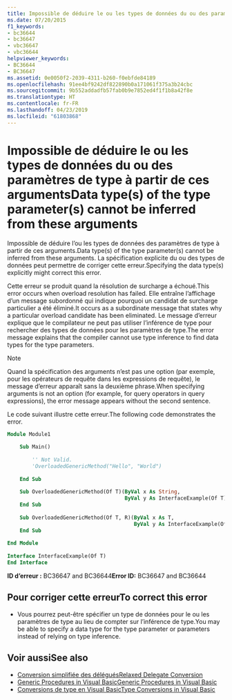 ```yaml
---
title: Impossible de déduire le ou les types de données du ou des paramètres de type à partir de ces arguments
ms.date: 07/20/2015
f1_keywords:
- bc36644
- bc36647
- vbc36647
- vbc36644
helpviewer_keywords:
- BC36644
- BC36647
ms.assetid: 0e0050f2-2039-4311-b260-f0ebfde84189
ms.openlocfilehash: 91ee4bf9242df822890b0a171061f375a3b24cbc
ms.sourcegitcommit: 9b552addadfb57fab0b9e7852ed4f1f1b8a42f8e
ms.translationtype: HT
ms.contentlocale: fr-FR
ms.lasthandoff: 04/23/2019
ms.locfileid: "61803868"
---
```

# <a name="data-types-of-the-type-parameters-cannot-be-inferred-from-these-arguments"></a><span data-ttu-id="2be44-102">Impossible de déduire le ou les types de données du ou des paramètres de type à partir de ces arguments</span><span class="sxs-lookup"><span data-stu-id="2be44-102">Data type(s) of the type parameter(s) cannot be inferred from these arguments</span></span>
<span data-ttu-id="2be44-103">Impossible de déduire l’ou les types de données des paramètres de type à partir de ces arguments.</span><span class="sxs-lookup"><span data-stu-id="2be44-103">Data type(s) of the type parameter(s) cannot be inferred from these arguments.</span></span> <span data-ttu-id="2be44-104">La spécification explicite du ou des types de données peut permettre de corriger cette erreur.</span><span class="sxs-lookup"><span data-stu-id="2be44-104">Specifying the data type(s) explicitly might correct this error.</span></span>  
  
 <span data-ttu-id="2be44-105">Cette erreur se produit quand la résolution de surcharge a échoué.</span><span class="sxs-lookup"><span data-stu-id="2be44-105">This error occurs when overload resolution has failed.</span></span> <span data-ttu-id="2be44-106">Elle entraîne l’affichage d’un message subordonné qui indique pourquoi un candidat de surcharge particulier a été éliminé.</span><span class="sxs-lookup"><span data-stu-id="2be44-106">It occurs as a subordinate message that states why a particular overload candidate has been eliminated.</span></span> <span data-ttu-id="2be44-107">Le message d’erreur explique que le compilateur ne peut pas utiliser l’inférence de type pour rechercher des types de données pour les paramètres de type.</span><span class="sxs-lookup"><span data-stu-id="2be44-107">The error message explains that the compiler cannot use type inference to find data types for the type parameters.</span></span>  
  
> [!NOTE]
>  <span data-ttu-id="2be44-108">Quand la spécification des arguments n’est pas une option (par exemple, pour les opérateurs de requête dans les expressions de requête), le message d’erreur apparaît sans la deuxième phrase.</span><span class="sxs-lookup"><span data-stu-id="2be44-108">When specifying arguments is not an option (for example, for query operators in query expressions), the error message appears without the second sentence.</span></span>  
  
 <span data-ttu-id="2be44-109">Le code suivant illustre cette erreur.</span><span class="sxs-lookup"><span data-stu-id="2be44-109">The following code demonstrates the error.</span></span>  
  
```vb  
Module Module1  
  
    Sub Main()  
  
        '' Not Valid.  
        'OverloadedGenericMethod("Hello", "World")  
  
    End Sub  
  
    Sub OverloadedGenericMethod(Of T)(ByVal x As String,   
                                      ByVal y As InterfaceExample(Of T))  
    End Sub  
  
    Sub OverloadedGenericMethod(Of T, R)(ByVal x As T,   
                                         ByVal y As InterfaceExample(Of R))  
    End Sub  
  
End Module  
  
Interface InterfaceExample(Of T)  
End Interface  
```  
  
 <span data-ttu-id="2be44-110">**ID d’erreur :** BC36647 and BC36644</span><span class="sxs-lookup"><span data-stu-id="2be44-110">**Error ID:** BC36647 and BC36644</span></span>  
  
## <a name="to-correct-this-error"></a><span data-ttu-id="2be44-111">Pour corriger cette erreur</span><span class="sxs-lookup"><span data-stu-id="2be44-111">To correct this error</span></span>  
  
- <span data-ttu-id="2be44-112">Vous pourrez peut-être spécifier un type de données pour le ou les paramètres de type au lieu de compter sur l’inférence de type.</span><span class="sxs-lookup"><span data-stu-id="2be44-112">You may be able to specify a data type for the type parameter or parameters instead of relying on type inference.</span></span>  
  
## <a name="see-also"></a><span data-ttu-id="2be44-113">Voir aussi</span><span class="sxs-lookup"><span data-stu-id="2be44-113">See also</span></span>

- [<span data-ttu-id="2be44-114">Conversion simplifiée des délégués</span><span class="sxs-lookup"><span data-stu-id="2be44-114">Relaxed Delegate Conversion</span></span>](../../../visual-basic/programming-guide/language-features/delegates/relaxed-delegate-conversion.md)
- [<span data-ttu-id="2be44-115">Generic Procedures in Visual Basic</span><span class="sxs-lookup"><span data-stu-id="2be44-115">Generic Procedures in Visual Basic</span></span>](../../../visual-basic/programming-guide/language-features/data-types/generic-procedures.md)
- [<span data-ttu-id="2be44-116">Conversions de type en Visual Basic</span><span class="sxs-lookup"><span data-stu-id="2be44-116">Type Conversions in Visual Basic</span></span>](../../../visual-basic/programming-guide/language-features/data-types/type-conversions.md)
